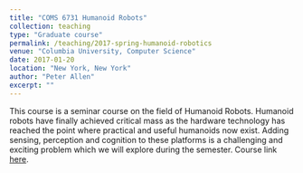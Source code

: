 ```yaml
---
title: "COMS 6731 Humanoid Robots"
collection: teaching
type: "Graduate course"
permalink: /teaching/2017-spring-humanoid-robotics
venue: "Columbia University, Computer Science"
date: 2017-01-20
location: "New York, New York"
author: "Peter Allen"
excerpt: ""
---
```


This course is a seminar course on the field of Humanoid Robots. Humanoid robots have finally achieved critical mass as the hardware technology has reached the point where practical and useful humanoids now exist. Adding sensing, perception and cognition to these platforms is a challenging and exciting problem which we will explore during the semester. Course link [here](http://www.cs.columbia.edu/~allen/S17/).

